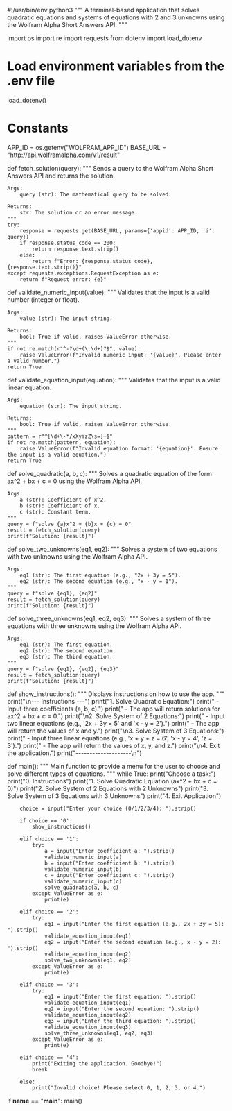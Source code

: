 #!/usr/bin/env python3
"""
A terminal-based application that solves quadratic equations and systems of equations 
with 2 and 3 unknowns using the Wolfram Alpha Short Answers API.
"""

import os
import re
import requests
from dotenv import load_dotenv

# Load environment variables from the .env file
load_dotenv()

# Constants
APP_ID = os.getenv("WOLFRAM_APP_ID")
BASE_URL = "http://api.wolframalpha.com/v1/result"


def fetch_solution(query):
    """
    Sends a query to the Wolfram Alpha Short Answers API and returns the solution.

    Args:
        query (str): The mathematical query to be solved.

    Returns:
        str: The solution or an error message.
    """
    try:
        response = requests.get(BASE_URL, params={'appid': APP_ID, 'i': query})
        if response.status_code == 200:
            return response.text.strip()
        else:
            return f"Error: {response.status_code}, {response.text.strip()}"
    except requests.exceptions.RequestException as e:
        return f"Request error: {e}"


def validate_numeric_input(value):
    """
    Validates that the input is a valid number (integer or float).

    Args:
        value (str): The input string.

    Returns:
        bool: True if valid, raises ValueError otherwise.
    """
    if not re.match(r"^-?\d+(\.\d+)?$", value):
        raise ValueError(f"Invalid numeric input: '{value}'. Please enter a valid number.")
    return True


def validate_equation_input(equation):
    """
    Validates that the input is a valid linear equation.

    Args:
        equation (str): The input string.

    Returns:
        bool: True if valid, raises ValueError otherwise.
    """
    pattern = r"^[\d+\-*/xXyYzZ\s=]+$"
    if not re.match(pattern, equation):
        raise ValueError(f"Invalid equation format: '{equation}'. Ensure the input is a valid equation.")
    return True


def solve_quadratic(a, b, c):
    """
    Solves a quadratic equation of the form ax^2 + bx + c = 0 using the Wolfram Alpha API.

    Args:
        a (str): Coefficient of x^2.
        b (str): Coefficient of x.
        c (str): Constant term.
    """
    query = f"solve {a}x^2 + {b}x + {c} = 0"
    result = fetch_solution(query)
    print(f"Solution: {result}")


def solve_two_unknowns(eq1, eq2):
    """
    Solves a system of two equations with two unknowns using the Wolfram Alpha API.

    Args:
        eq1 (str): The first equation (e.g., "2x + 3y = 5").
        eq2 (str): The second equation (e.g., "x - y = 1").
    """
    query = f"solve {eq1}, {eq2}"
    result = fetch_solution(query)
    print(f"Solution: {result}")


def solve_three_unknowns(eq1, eq2, eq3):
    """
    Solves a system of three equations with three unknowns using the Wolfram Alpha API.

    Args:
        eq1 (str): The first equation.
        eq2 (str): The second equation.
        eq3 (str): The third equation.
    """
    query = f"solve {eq1}, {eq2}, {eq3}"
    result = fetch_solution(query)
    print(f"Solution: {result}")


def show_instructions():
    """
    Displays instructions on how to use the app.
    """
    print("\n--- Instructions ---")
    print("1. Solve Quadratic Equation:")
    print("   - Input three coefficients (a, b, c).")
    print("   - The app will return solutions for ax^2 + bx + c = 0.")
    print("\n2. Solve System of 2 Equations:")
    print("   - Input two linear equations (e.g., '2x + 3y = 5' and 'x - y = 2').")
    print("   - The app will return the values of x and y.")
    print("\n3. Solve System of 3 Equations:")
    print("   - Input three linear equations (e.g., 'x + y + z = 6', 'x - y = 4', 'z = 3').")
    print("   - The app will return the values of x, y, and z.")
    print("\n4. Exit the application.")
    print("--------------------\n")


def main():
    """
    Main function to provide a menu for the user to choose and solve different types of equations.
    """
    while True:
        print("Choose a task:")
        print("0. Instructions")
        print("1. Solve Quadratic Equation (ax^2 + bx + c = 0)")
        print("2. Solve System of 2 Equations with 2 Unknowns")
        print("3. Solve System of 3 Equations with 3 Unknowns")
        print("4. Exit Application")

        choice = input("Enter your choice (0/1/2/3/4): ").strip()

        if choice == '0':
            show_instructions()

        elif choice == '1':
            try:
                a = input("Enter coefficient a: ").strip()
                validate_numeric_input(a)
                b = input("Enter coefficient b: ").strip()
                validate_numeric_input(b)
                c = input("Enter coefficient c: ").strip()
                validate_numeric_input(c)
                solve_quadratic(a, b, c)
            except ValueError as e:
                print(e)

        elif choice == '2':
            try:
                eq1 = input("Enter the first equation (e.g., 2x + 3y = 5): ").strip()
                validate_equation_input(eq1)
                eq2 = input("Enter the second equation (e.g., x - y = 2): ").strip()
                validate_equation_input(eq2)
                solve_two_unknowns(eq1, eq2)
            except ValueError as e:
                print(e)

        elif choice == '3':
            try:
                eq1 = input("Enter the first equation: ").strip()
                validate_equation_input(eq1)
                eq2 = input("Enter the second equation: ").strip()
                validate_equation_input(eq2)
                eq3 = input("Enter the third equation: ").strip()
                validate_equation_input(eq3)
                solve_three_unknowns(eq1, eq2, eq3)
            except ValueError as e:
                print(e)

        elif choice == '4':
            print("Exiting the application. Goodbye!")
            break

        else:
            print("Invalid choice! Please select 0, 1, 2, 3, or 4.")


if __name__ == "__main__":
    main()

